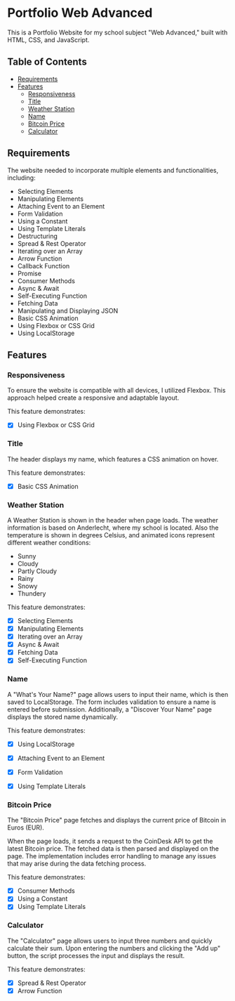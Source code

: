 # Portfolio Web Advanced

This is a Portfolio Website for my school subject "Web Advanced," built with HTML, CSS, and JavaScript.

## Table of Contents
- [Requirements](#requirements)
- [Features](#features)
    - [Responsiveness](#responsiveness)
    - [Title](#title)
    - [Weather Station](#weather-station)
    - [Name](#name)
    - [Bitcoin Price](#bitcoin-price)
    - [Calculator](#calculator)

## Requirements

The website needed to incorporate multiple elements and functionalities, including:

- Selecting Elements
- Manipulating Elements
- Attaching Event to an Element
- Form Validation
- Using a Constant
- Using Template Literals
- Destructuring
- Spread & Rest Operator
- Iterating over an Array
- Arrow Function
- Callback Function
- Promise
- Consumer Methods
- Async & Await
- Self-Executing Function
- Fetching Data
- Manipulating and Displaying JSON
- Basic CSS Animation
- Using Flexbox or CSS Grid
- Using LocalStorage

## Features

### Responsiveness

To ensure the website is compatible with all devices, I utilized Flexbox. This approach helped create a responsive and adaptable layout.

This feature demonstrates:

- [x] Using Flexbox or CSS Grid

### Title

The header displays my name, which features a CSS animation on hover.

This feature demonstrates:

- [x] Basic CSS Animation

### Weather Station

A Weather Station is shown in the header when page loads. The weather information is based on Anderlecht, where my school is located. Also the temperature is shown in degrees Celsius, and animated icons represent different weather conditions:

- Sunny
- Cloudy
- Partly Cloudy
- Rainy
- Snowy
- Thundery

This feature demonstrates:

- [x] Selecting Elements
- [x] Manipulating Elements
- [x] Iterating over an Array
- [x] Async & Await
- [x] Fetching Data
- [x] Self-Executing Function

### Name

A "What's Your Name?" page allows users to input their name, which is then saved to LocalStorage. The form includes validation to ensure a name is entered before submission. Additionally, a "Discover Your Name" page displays the stored name dynamically.

This feature demonstrates:

- [x] Using LocalStorage
- [x] Attaching Event to an Element
- [x] Form Validation
- [x] Using Template Literals


### Bitcoin Price

The "Bitcoin Price" page fetches and displays the current price of Bitcoin in Euros (EUR).

When the page loads, it sends a request to the CoinDesk API to get the latest Bitcoin price. The fetched data is then parsed and displayed on the page. The implementation includes error handling to manage any issues that may arise during the data fetching process.

This feature demonstrates:

- [x] Consumer Methods
- [x] Using a Constant
- [x] Using Template Literals

### Calculator

The "Calculator" page allows users to input three numbers and quickly calculate their sum. Upon entering the numbers and clicking the "Add up" button, the script processes the input and displays the result.

This feature demonstrates:

- [x] Spread & Rest Operator
- [x] Arrow Function